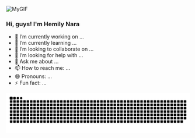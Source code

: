![MyGIF](https://user-images.githubusercontent.com/109034626/180629285-cb1b7c02-5a32-406e-8320-7703ea1f1bfc.gif)
### Hi, guys! I'm Hemily Nara 
- 🔭 I’m currently working on ...
- 🌱 I’m currently learning ...                   
- 👯 I’m looking to collaborate on ...
- 🤔 I’m looking for help with ...
- 💬 Ask me about ...
- 📫 How to reach me: ...
- 😄 Pronouns: ...
- ⚡ Fun fact: ...

 ![Snake animation](https://github.com/hemilynara/hemilynara/blob/output/github-contribution-grid-snake.svg)
